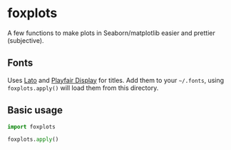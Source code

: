# foxplots

A few functions to make plots in Seaborn/matplotlib easier and prettier
(subjective).

## Fonts

Uses [Lato](https://fonts.google.com/specimen/Lato) and [Playfair Display](https://fonts.google.com/specimen/Playfair+Display) for titles.
Add them to your `~/.fonts`, using `foxplots.apply()` will load them
from this directory.

## Basic usage

```py
import foxplots

foxplots.apply()
```
